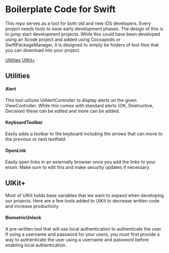 # Boilerplate Code for Swift
This repo serves as a tool for both old and new iOS developers. Every project needs tools to ease early development phases.
The design of this is to jump start development projects.
While this could have been developed using an Xcode project and added using Cocoapods or SwiftPackageManager, it is designed to simply be folders of tool files that you can download into your project.

[Utilities](#utilities)
[UIKit+](#uikit+)

## Utilities
#### Alert
This tool utilizes UIAlertController to display alerts on the given ViewController. While this comes with standard alerts (OK, Destructive, Decision) these can be edited and more can be added.
#### KeyboardToolbar
Easily adds a toolbar to the keyboard including the arrows that can move to the previous or next textfield.
#### OpenLink
Easily open links in an externally browser once you add the links to your enum. Make sure to edit this and make security updates if necessary.

## UIKit+
Most of UIKit holds base variables that we want to expand when developing our projects. Here are a few tools added to UIKit to decrease written code and increase productivity.
#### BiometricUnlock
A pre-written tool that will use local authentication to authenticate the user. If using a username and password for your users, you must first provide a way to authenticate the user using a username and password before enabling local authentication.
